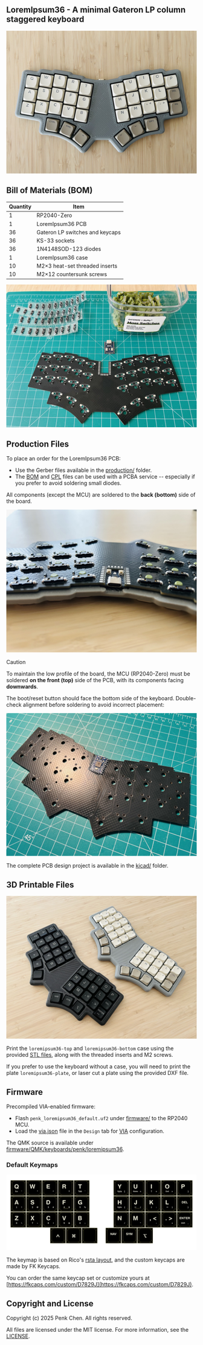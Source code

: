 ## LoremIpsum36 - A minimal Gateron LP column staggered keyboard

![](images/heroshot.jpg)

## Bill of Materials (BOM)

Quantity | Item
--- | ---
1 | RP2040-Zero
1 | LoremIpsum36 PCB
36 | Gateron LP switches and keycaps 
36 | KS-33 sockets
36 | 1N4148SOD-123 diodes
1 | LoremIpsum36 case
10 | M2×3 heat-set threaded inserts
10 | M2×12 countersunk screws

![](images/bom.jpg)

## Production Files

To place an order for the LoremIpsum36 PCB:

- Use the Gerber files available in the [production/](production/) folder.
- The [BOM](production/BOM.csv) and [CPL](production/CPL.csv) files can be used with a PCBA service -- especially if you prefer to avoid soldering small diodes.

All components (except the MCU) are soldered to the **back (bottom)** side of the board.

![](images/pcb.jpg)

> [!CAUTION]
> To maintain the low profile of the board, the MCU (RP2040-Zero) must be soldered **on the front (top)** side of the PCB, with its components facing **downwards**. 

The boot/reset button should face the bottom side of the keyboard. Double-check alignment before soldering to avoid incorrect placement: 

![](images/soldering.jpg)

The complete PCB design project is available in the [kicad/](kicad/) folder.

## 3D Printable Files

![](images/case.jpg)

Print the `loremipsum36-top` and `loremipsum36-bottom` case using the provided [STL files](case/), along with the threaded inserts and M2 screws.  

If you prefer to use the keyboard without a case, you will need to print the plate `loremipsum36-plate`, or laser cut a plate using the provided DXF file.

## Firmware

Precompiled VIA-enabled firmware:

- Flash `penk_loremipsum36_default.uf2` under [firmware/](firmware/) to the RP2040 MCU.
- Load the [via.json](firmware/QMK/keyboards/penk/loremipsum36/via.json) file in the `Design` tab for [VIA](https://usevia.app) configuration.

The QMK source is available under [firmware/QMK/keyboards/penk/loremipsum36](firmware/QMK/keyboards/penk/loremipsum36/).

### Default Keymaps 

![layout](images/layout.jpg)

The keymap is based on Rico's [rsta layout](https://github.com/rstacruz/my_qmk_keymaps/blob/main/preview.png), and the custom keycaps are made by FK Keycaps. 

You can order the same keycap set or customize yours at [https://fkcaps.com/custom/D7829J](https://fkcaps.com/custom/D7829J).

## Copyright and License
Copyright (c) 2025 Penk Chen. All rights reserved.

All files are licensed under the MIT license. For more information, see the [LICENSE](LICENSE).
